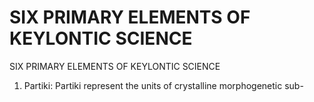 # SIX PRIMARY ELEMENTS OF KEYLONTIC SCIENCE

SIX PRIMARY ELEMENTS OF KEYLONTIC SCIENCE
1. Partiki: Partiki represent the units of crystalline morphogenetic sub-